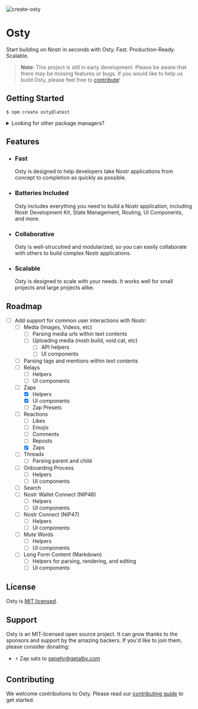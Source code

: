 ![create-osty](https://socialify.git.ci/ostyjs/create-osty/image?description=1&descriptionEditable=Start%20building%20on%20Nostr%20in%20seconds%20with%20Osty.%20Fast.%20Production-Ready.%20Scalable.%0A%24%20npm%20create%20osty%40latest&font=KoHo&forks=1&issues=1&language=1&logo=https%3A%2F%2Favatars.githubusercontent.com%2Fu%2F157408743&name=1&owner=1&pattern=Floating%20Cogs&pulls=1&stargazers=1&theme=Dark)

# Osty

Start building on Nostr in seconds with Osty. Fast. Production-Ready. Scalable.

> **Note**: This project is still in early development. Please be aware that there may be missing features or bugs. If you would like to help us build Osty, please feel free to [contribute](./CONTRIBUTING.md)!

## Getting Started

```
$ npm create osty@latest
```

<details>
  <summary>Looking for other package managers?</summary>
  
  With `yarn`:
  
  ```
  $ yarn create osty
  ```
  
  With `pnpm`:
  
  ```
  $ pnpm create osty
  ```
  
  With `bun`:
  
  ```
  $ bun create osty
  ```
</details>

## Features

- ### Fast

  Osty is designed to help developers take Nostr applications from concept to completion as quickly as possible.

- ### Batteries Included

  Osty includes everything you need to build a Nostr application, including Nostr Development Kit, State Management, Routing, UI Components, and more.

- ### Collaborative

  Osty is well-strucutred and modularized, so you can easily collaborate with others to build complex Nostr applications.

- ### Scalable

  Osty is designed to scale with your needs. It works well for small projects and large projects alike.

## Roadmap

- [ ] Add support for common user interactions with Nostr:
  - [ ] Media (Images, Videos, etc)
    - [ ] Parsing media urls within text contents
    - [ ] Uploading media (nostr.build, void.cat, etc)
      - [ ] API helpers
      - [ ] UI components
  - [ ] Parsing tags and mentions within text contents
  - [ ] Relays
    - [ ] Helpers
    - [ ] UI components
  - [ ] Zaps
    - [x] Helpers
    - [x] UI components
    - [ ] Zap Presets
  - [ ] Reactions
    - [ ] Likes
    - [ ] Emojis
    - [ ] Comments
    - [ ] Reposts
    - [x] Zaps
  - [ ] Threads
    - [ ] Parsing parent and child
  - [ ] Onboarding Process
    - [ ] Helpers
    - [ ] UI components
  - [ ] Search
  - [ ] Nostr Wallet Connect (NIP46)
    - [ ] Helpers
    - [ ] UI components
  - [ ] Nostr Connect (NIP47)
    - [ ] Helpers
    - [ ] UI components
  - [ ] Mute Words
    - [ ] Helpers
    - [ ] UI components
  - [ ] Long Form Content (Markdown)
    - [ ] Helpers for parsing, rendering, and editing
    - [ ] UI components

## License

Osty is [MIT licensed](./LICENSE.md).

## Support

Osty is an MIT-licensed open source project. It can grow thanks to the sponsors and support by the amazing backers. If you'd like to join them, please consider donating:

- ⚡ Zap sats to [sepehr@getalby.com](sepehr@getalby.com)

## Contributing

We welcome contributions to Osty. Please read our [contributing guide](./CONTRIBUTING.md) to get started.
